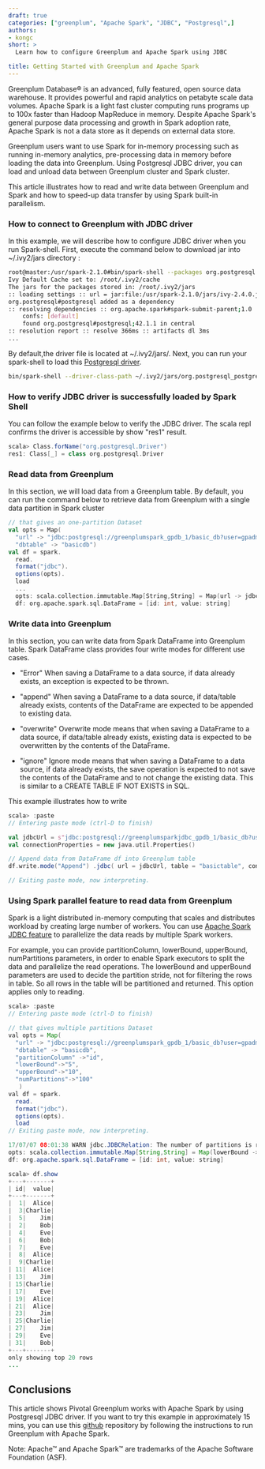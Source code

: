```yaml
---
draft: true
categories: ["greenplum", "Apache Spark", "JDBC", "Postgresql",]
authors:
- kongc
short: >
  Learn how to configure Greenplum and Apache Spark using JDBC

title: Getting Started with Greenplum and Apache Spark
---
```

Greenplum Database® is an advanced, fully featured, open source data warehouse. It provides powerful and rapid analytics on petabyte scale data volumes. Apache Spark is a light fast cluster computing runs programs up to 100x faster than Hadoop MapReduce in memory. Despite Apache Spark's general purpose data processing and growth in Spark adoption rate, Apache Spark is not a data store as it depends on external data store.

Greenplum users want to use Spark for in-memory processing such as running in-memory analytics, pre-processing data in memory before loading the data into Greenplum. Using Postgresql JDBC driver, you can load and unload data between Greenplum  cluster and Spark cluster.  

This article illustrates how to read and write data between Greenplum and Spark and how to speed-up data transfer by using Spark built-in parallelism.

###  How to connect to Greenplum with JDBC driver
In this example, we will describe how to configure JDBC driver when you run Spark-shell. First, execute the command below to download jar into  ~/.ivy2/jars directory :

~~~bash
root@master:/usr/spark-2.1.0#bin/spark-shell --packages org.postgresql:postgresql:42.1.1
Ivy Default Cache set to: /root/.ivy2/cache
The jars for the packages stored in: /root/.ivy2/jars
:: loading settings :: url = jar:file:/usr/spark-2.1.0/jars/ivy-2.4.0.jar!/org/apache/ivy/core/settings/ivysettings.xml
org.postgresql#postgresql added as a dependency
:: resolving dependencies :: org.apache.spark#spark-submit-parent;1.0
	confs: [default]
	found org.postgresql#postgresql;42.1.1 in central
:: resolution report :: resolve 366ms :: artifacts dl 3ms
...
~~~

By default,the driver file is located at ~/.ivy2/jars/. Next, you can run your spark-shell to load this [Postgresql driver](https://jdbc.postgresql.org/download.html).

~~~bash
bin/spark-shell --driver-class-path ~/.ivy2/jars/org.postgresql_postgresql-42.1.1.jar
~~~

###  How to verify JDBC driver is successfully loaded by Spark Shell
You can follow the example below to verify the JDBC driver. The scala repl confirms the driver is accessible by show "res1" result.

~~~scala
scala> Class.forName("org.postgresql.Driver")
res1: Class[_] = class org.postgresql.Driver
~~~

### Read data from Greenplum

In this section, we will load data from a Greenplum table. By default, you can run the command below to retrieve data from Greenplum with a single data partition in Spark cluster

~~~scala
// that gives an one-partition Dataset
val opts = Map(
  "url" -> "jdbc:postgresql://greenplumspark_gpdb_1/basic_db?user=gpadmin&password=pivotal",
  "dbtable" -> "basicdb")
val df = spark.
  read.
  format("jdbc").
  options(opts).
  load
  ...
  opts: scala.collection.immutable.Map[String,String] = Map(url -> jdbc:postgresql://greenplumspark_gpdb_1/basic_db?user=gpadmin&password=pivotal, dbtable -> basicdb)
  df: org.apache.spark.sql.DataFrame = [id: int, value: string]
~~~

### Write data into Greenplum
In this section, you can write data from Spark DataFrame into Greenplum table. Spark DataFrame class provides four write modes for different use cases.

- "Error" When saving a DataFrame to a data source, if data already exists, an exception is expected to be thrown.

- "append" When saving a DataFrame to a data source, if data/table already exists, contents of the DataFrame are expected to be appended to existing data.

- "overwrite"	Overwrite mode means that when saving a DataFrame to a data source, if data/table already exists, existing data is expected to be overwritten by the contents of the DataFrame.

- "ignore"	Ignore mode means that when saving a DataFrame to a data source, if data already exists, the save operation is expected to not save the contents of the DataFrame and to not change the existing data. This is similar to a CREATE TABLE IF NOT EXISTS in SQL.

This example illustrates how to write
~~~scala
scala> :paste
// Entering paste mode (ctrl-D to finish)

val jdbcUrl = s"jdbc:postgresql://greenplumsparkjdbc_gpdb_1/basic_db?user=gpadmin&password=pivotal"
val connectionProperties = new java.util.Properties()

// Append data from DataFrame df into Greenplum table
df.write.mode("Append") .jdbc( url = jdbcUrl, table = "basictable", connectionProperties = connectionProperties)

// Exiting paste mode, now interpreting.
~~~

### Using Spark parallel feature to read data from Greenplum
Spark is a light distributed in-memory computing that scales and distributes workload by creating large number of workers. You can use [Apache Spark JDBC feature](http://spark.apache.org/docs/latest/sql-programming-guide.html#jdbc-to-other-databases) to parallelize the data reads by multiple Spark workers.

For example, you can provide partitionColumn, lowerBound, upperBound, numPartitions parameters, in order to enable Spark executors to split the data and parallelize the read operations. The lowerBound and upperBound parameters are used to decide the partition stride, not for filtering the rows in table. So all rows in the table will be partitioned and returned. This option applies only to reading.


~~~java
scala> :paste
// Entering paste mode (ctrl-D to finish)

// that gives multiple partitions Dataset
val opts = Map(
  "url" -> "jdbc:postgresql://greenplumspark_gpdb_1/basic_db?user=gpadmin&password=pivotal",
  "dbtable" -> "basicdb",
  "partitionColumn" ->"id",
  "lowerBound"->"5",
  "upperBound"->"10",
  "numPartitions"->"100"
   )
val df = spark.
  read.
  format("jdbc").
  options(opts).
  load
// Exiting paste mode, now interpreting.

17/07/07 08:01:38 WARN jdbc.JDBCRelation: The number of partitions is reduced because the specified number of partitions is less than the difference between upper bound and lower bound. Updated number of partitions: 5; Input number of partitions: 100; Lower bound: 5; Upper bound: 10.
opts: scala.collection.immutable.Map[String,String] = Map(lowerBound -> 5, url -> jdbc:postgresql://greenplumspark_gpdb_1/basic_db?user=gpadmin&password=pivotal, partitionColumn -> id, upperBound -> 10, dbtable -> basicdb, numPartitions -> 100)
df: org.apache.spark.sql.DataFrame = [id: int, value: string]

scala> df.show
+---+-------+
| id|  value|
+---+-------+
|  1|  Alice|
|  3|Charlie|
|  5|    Jim|
|  2|    Bob|
|  4|    Eve|
|  6|    Bob|
|  7|    Eve|
|  8|  Alice|
|  9|Charlie|
| 11|  Alice|
| 13|    Jim|
| 15|Charlie|
| 17|    Eve|
| 19|  Alice|
| 21|  Alice|
| 23|    Jim|
| 25|Charlie|
| 27|    Jim|
| 29|    Eve|
| 31|    Bob|
+---+-------+
only showing top 20 rows
...
~~~

## Conclusions
This article shows Pivotal Greenplum works with Apache Spark by using Postgresql JDBC driver.  If you want to try this example in approximately 15 mins, you can use this [github](https://github.com/kongyew/greenplum-spark-jdbc) repository by following the instructions to run Greenplum with Apache Spark.


Note: Apache™ and Apache Spark™ are trademarks of the Apache Software Foundation (ASF).
